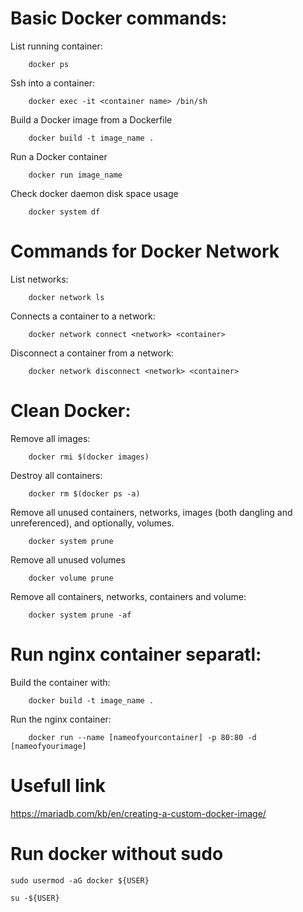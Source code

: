# Basic Docker commands:

List running container:
```docker
    docker ps
```

Ssh into a container:
```docker
    docker exec -it <container name> /bin/sh
```

Build a Docker image from a Dockerfile
```docker
    docker build -t image_name .
```

Run a Docker container
```docker
    docker run image_name
```

Check docker daemon disk space usage
```docker
    docker system df
```

# Commands for Docker Network
List networks:
```docker
    docker network ls
```

Connects a container to a network:
```docker
    docker network connect <network> <container>
```

Disconnect a container from a network:
```docker
    docker network disconnect <network> <container>
```

# Clean Docker:
Remove all images:
```docker
    docker rmi $(docker images)
```

Destroy all containers:
```docker
    docker rm $(docker ps -a)
```

Remove all unused containers, networks, images (both dangling and unreferenced), and optionally, volumes.
```docker
    docker system prune
```

Remove all unused volumes
```docker
    docker volume prune
```
Remove all containers, networks, containers and volume:
```docker
    docker system prune -af
```

# Run nginx container separatl:

Build the container with: 
```docker
    docker build -t image_name .
```

Run the nginx container:
```docker
    docker run --name [nameofyourcontainer] -p 80:80 -d [nameofyourimage]
```
# Usefull link

https://mariadb.com/kb/en/creating-a-custom-docker-image/



# Run docker without sudo
```docker
sudo usermod -aG docker ${USER}

```

```docker
su -${USER}

```